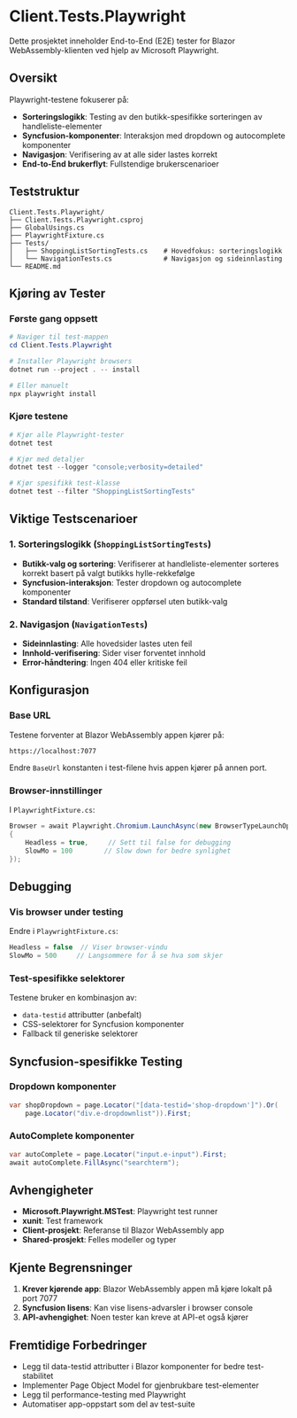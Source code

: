 # Client.Tests.Playwright

Dette prosjektet inneholder End-to-End (E2E) tester for Blazor WebAssembly-klienten ved hjelp av Microsoft Playwright.

## Oversikt

Playwright-testene fokuserer på:
- **Sorteringslogikk**: Testing av den butikk-spesifikke sorteringen av handleliste-elementer
- **Syncfusion-komponenter**: Interaksjon med dropdown og autocomplete komponenter
- **Navigasjon**: Verifisering av at alle sider lastes korrekt
- **End-to-End brukerflyt**: Fullstendige brukerscenarioer

## Teststruktur

```
Client.Tests.Playwright/
├── Client.Tests.Playwright.csproj
├── GlobalUsings.cs
├── PlaywrightFixture.cs
├── Tests/
│   ├── ShoppingListSortingTests.cs    # Hovedfokus: sorteringslogikk
│   └── NavigationTests.cs             # Navigasjon og sideinnlasting
└── README.md
```

## Kjøring av Tester

### Første gang oppsett
```powershell
# Naviger til test-mappen
cd Client.Tests.Playwright

# Installer Playwright browsers
dotnet run --project . -- install

# Eller manuelt
npx playwright install
```

### Kjøre testene
```powershell
# Kjør alle Playwright-tester
dotnet test

# Kjør med detaljer
dotnet test --logger "console;verbosity=detailed"

# Kjør spesifikk test-klasse
dotnet test --filter "ShoppingListSortingTests"
```

## Viktige Testscenarioer

### 1. Sorteringslogikk (`ShoppingListSortingTests`)
- **Butikk-valg og sortering**: Verifiserer at handleliste-elementer sorteres korrekt basert på valgt butikks hylle-rekkefølge
- **Syncfusion-interaksjon**: Tester dropdown og autocomplete komponenter
- **Standard tilstand**: Verifiserer oppførsel uten butikk-valg

### 2. Navigasjon (`NavigationTests`)
- **Sideinnlasting**: Alle hovedsider lastes uten feil
- **Innhold-verifisering**: Sider viser forventet innhold
- **Error-håndtering**: Ingen 404 eller kritiske feil

## Konfigurasjon

### Base URL
Testene forventer at Blazor WebAssembly appen kjører på:
```
https://localhost:7077
```

Endre `BaseUrl` konstanten i test-filene hvis appen kjører på annen port.

### Browser-innstillinger
I `PlaywrightFixture.cs`:
```csharp
Browser = await Playwright.Chromium.LaunchAsync(new BrowserTypeLaunchOptions
{
    Headless = true,     // Sett til false for debugging
    SlowMo = 100        // Slow down for bedre synlighet
});
```

## Debugging

### Vis browser under testing
Endre i `PlaywrightFixture.cs`:
```csharp
Headless = false  // Viser browser-vindu
SlowMo = 500     // Langsommere for å se hva som skjer
```

### Test-spesifikke selektorer
Testene bruker en kombinasjon av:
- `data-testid` attributter (anbefalt)
- CSS-selektorer for Syncfusion komponenter
- Fallback til generiske selektorer

## Syncfusion-spesifikke Testing

### Dropdown komponenter
```csharp
var shopDropdown = page.Locator("[data-testid='shop-dropdown']").Or(
    page.Locator("div.e-dropdownlist")).First;
```

### AutoComplete komponenter
```csharp
var autoComplete = page.Locator("input.e-input").First;
await autoComplete.FillAsync("searchterm");
```

## Avhengigheter

- **Microsoft.Playwright.MSTest**: Playwright test runner
- **xunit**: Test framework
- **Client-prosjekt**: Referanse til Blazor WebAssembly app
- **Shared-prosjekt**: Felles modeller og typer

## Kjente Begrensninger

1. **Krever kjørende app**: Blazor WebAssembly appen må kjøre lokalt på port 7077
2. **Syncfusion lisens**: Kan vise lisens-advarsler i browser console
3. **API-avhengighet**: Noen tester kan kreve at API-et også kjører

## Fremtidige Forbedringer

- Legg til data-testid attributter i Blazor komponenter for bedre test-stabilitet
- Implementer Page Object Model for gjenbrukbare test-elementer
- Legg til performance-testing med Playwright
- Automatiser app-oppstart som del av test-suite